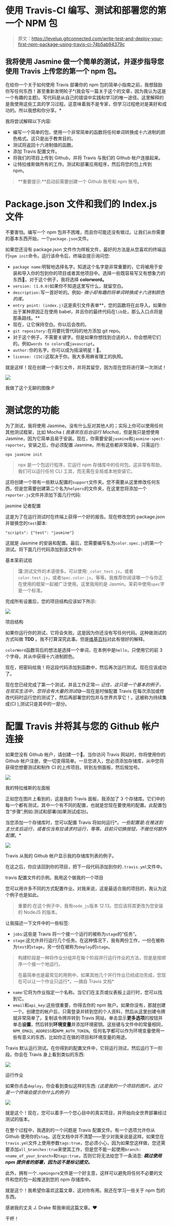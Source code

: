 # 使用 Travis-CI 编写、测试和部署您的第一个 NPM 包

> 原文：<https://levelup.gitconnected.com/write-test-and-deploy-your-first-npm-package-using-travis-ci-74b5ab94379c>

## 我将使用 Jasmine 做一个简单的测试，并逐步指导您使用 Travis 上传您的第一个 npm 包。

在给你一个关于如何使用 Travis 部署你的 npm 包的简单小指南之前，我想鼓励你写任何东西！甚至重新发明轮子*(我会写一篇关于这个的文章，因为我认为这是一个有趣的主题)。写代码是从自己的错误中实践和学习的唯一途径。这里解释的是我使用这些工具的学习过程。这意味着我不是专家，但学习过程绝对是美好和成功的。所以我想和你分享。*

我将尝试解释以下内容:

*   编写一个简单的包，使用一个非常简单的函数将任何单词转换成十六进制的颜色格式。这只是出于教育目的。
*   测试将返回十六进制值的函数。
*   添加 Travis 配置文件。
*   将我们的项目上传到 Github，并将 Travis 与我们的 Github 帐户连接起来。
*   让特拉维斯做所有的工作。测试和部署应用程序，然后将您的包上传到 npm。

> **重要提示:**启动前需要创建一个 Github 账号和 npm 账号。

# Package.json 文件和我们的 Index.js 文件

不要害怕。编写一个 npm 包并不困难，而且你可能还没有做过。让我们从你需要的基本东西开始，一个`package.json`文件。

如果您还没有 package.json 文件作为样板文件，最好的方法是从您喜欢的终端运行`npm init`命令。运行该命令后，终端会提示询问您:

*   `package name`:明智地选择名字。知道这个名字是非常重要的，它将被用于安装和导入你的包到你的项目或者其他项目中。选择一些既容易写又有想象力的东西💅。对于这个例子，我将选择 **colorword。**
*   `version: (1.0.0)`如果你不知道这里写什么，就留空白。
*   `description:`写一首好听的。例如- *微小却有趣的将单词转换成十六进制颜色的库。*
*   `entry point: (index.j)`这是索引文件表单**，您的函数将在此导入。如果你出于某种原因正在使用 babel，并且你的最终代码在`lib`处，那么入口点将是那条路线。**
*   现在，让它保持空白。你以后会改的。
*   `git repository:`在将要托管代码的地方添加 git repo。
*   对于这个例子，不需要关键字。但是如果你想找到合适的人，你会想用它们的。例如`words to colors`或`javascript`。
*   `author:`你的名字。你可以成为摇滚明星！🙌。
*   `license: (ISC)`这取决于你。我大多用麻省理工的执照。

就是这样！现在创建一个索引文件，并将其留空，因为现在您将进行第一次测试！

![](img/3830b4d739bebef2e0ae8825785c40ad.png)

我做了这个无聊的图像:P

# 测试您的功能

为了测试，我将使用 Jasmine。没有什么反对其他人的；实际上你可以使用任何其他测试框架，比如 Mocha ( *我喜欢在后台运行 Mocha*)，但是我只是想使用 Jasmine，因为它简单且易于安装。现在，你需要安装`jasmine`和`jasmine-spect-reporter`。安装之后，你必须配置 Jasmine。所有这些都非常简单，只需运行:

`npx jasmine init`

> npx 是一个包运行程序，它运行 npm 存储库中的任何包。这非常有帮助，我们可以运行任何 CLI 工具，而无需在全局或本地安装它。

这将创建一个带有一些默认配置的`support`文件夹。您不需要从这里修改任何东西，但是您需要创建第二个名为`helpers`的文件夹，在这里您将添加一个`reporter.js`文件并添加下面几行代码:

jasmine 记者配置

这是为了在运行测试时在终端上获得一个好的报告。现在修改您的 package.json 并替换您的`test`脚本:

`"scripts": {"test": "jasmine"}`

这就是 Jasmine 的安装和配置。最后，您需要编写名为`color.spec.js`的第一个测试。将下面几行代码添加到该文件中:

基本茉莉试验

> **注**:测试文件的术语很多。可以使用:`_color_test.js`，或者`color.test.js`，或者`Spec.color.js`，等等。我推荐你阅读哪一个与你正在使用的框架一起被广泛使用。这里我用的是 Jasmin。茉莉中使用`spec`字是一个标准。

完成所有设置后，您的项目结构应该如下所示:

![](img/d7bd1ced417268eb6a1ffee30261f947.png)

项目结构

如果你运行你的测试，它将会失败。这是因为你还没有写任何代码。这种做测试的方式叫做 **TDD** 。我不打算深究此事。但是[维基百科](https://en.wikipedia.org/wiki/Test-driven_development)对此有很好的解释。

`colorWord`函数背后的想法是选择一个单词，在本例中是`hello`，只使用它的前 3 个字母，并从中获得十六进制颜色。

现在，把密码给我！将这段代码添加到函数中，然后再次运行测试。现在应该成功了。

现在您已经完成了第一个测试，并且工作正常— *记住，这只是一个基本的例子，在现实生活中，您将会有大量的测试*😅—现在是时候配置 Travis 在每次添加或修改代码时运行您的测试了，然后再部署您的包并与世界共享它！。这被称为持续集成(CI ),测试只是其中的一部分。

# 配置 Travis 并将其与您的 Github 帐户连接

如果您没有 Github 帐户，请创建一个😬。当你访问 Travis 网站时，你将使用你的 Github 帐户注册，使一切变得简单。一旦您进入，您必须添加存储库，从中您将获得您想要测试和制作 CI 的上传项目。转到左侧面板，然后按加号。

![](img/ba957420caf0822cd0546e5b4cdecad1.png)

我的特拉维斯的左面板

正如您在图片上看到的，这是我的 Travis 面板，我添加了 3 个存储库。它们中的每一个都有测试，其中一个有不同的配置，也就是您现在要使用的配置。此配置包含“步骤”,例如:测试和部署(如果测试成功)。

当您添加一个存储库时，您可以配置 Travis 将如何运行*。*一些配置是:在推送到主分支后运行，或者仅当有拉请求时运行，等等。目前只切换按钮，不做任何额外配置*。*

![](img/e62ff70ab7cfd24299cd789c7567d623.png)

Travis 从我的 Github 帐户显示我的存储库列表的例子。

在这之后，你应该回到你的项目，把下一段代码添加到你的`.travis.yml`文件中。

travis 配置文件的示例。我用这个做我的一个项目

您可以用许多不同的方式配置作业。对我来说，这是最适合我的项目的，我认为这个例子也是如此。

> 重要的:在这个例子中，我有`node_js`版本 12.13。您应该将其更改为您安装的 NodeJS 的版本。

让我描述一下文件中的一些标签:

*   `jobs`:这些是 Travis 将一个接一个运行的被称为`stage`的“任务”。
*   `stage`:这允许并行运行几个任务。在这种情况下，我有两份工作，一份在被称为`test`的`stage`，另一份在被称为`deploy`的`stage`。

> 构建阶段是一种将作业分组并在每个阶段并行运行作业的方法，但是是按顺序一个接一个地运行。
> 
> 在最简单也是最常见的用例中，如果其他几个并行作业已经成功完成，您现在可以让一个作业只运行*。—摘自 Travis 文档*

*   `name`:它将为作业指定一个名称。当它们在主页或仪表板上运行时，您可以找到它。
*   `email`和`api_key`:这些很重要，你得去你的 npm 账户。如果你没有，那就创建一个。创建您的帐户后，只需登录并转到您的个人资料，然后从这里创建令牌就非常简单了。复制该令牌并转到 Travis 网站，单击显示**更多选项**的按钮并单击**设置**，然后转到**环境变量**并添加环境密钥。这些键与文件中的常量相同，`NPM_EMAIL_ADDRESS`和`NPM_AUTH_TOKEN`。任何名字都可以作为环境变量使用一些有意义的东西，比如你正在做的项目和环境变量的用途。

Travis 默认运行测试。在你得到的配置文件中，它将运行测试，然后运行下一阶段。你会在 Travis 身上看到类似的东西:

![](img/0e1fdb191048f53b7e877394b66d91ff.png)

运行作业

如果你点击`deploy`，你会看到类似这样的东西:
*(这是我的一个项目的图片。这只是一个终端会提示你什么的例子)*

![](img/10a0d3f688a1b3f7e0b427d1db7bf983.png)

就是这个！现在，您可以着手一个您心目中的真实项目，并开始向全世界部署经过测试的版本。

在整个过程中，我遇到的一个问题是 Travis 配置文件。有一个选项允许你从 Github 使用你的`stag`。这在文档中并不清楚——至少对我来说是这样。如果您在`travis.yml`文件上使用参数`tags:true`，您必须小心，因为如果您这样做，您还需要添加`all_branches:true`来使其工作，但是您不能一起使用`branch: <name_of_your_branch>`和`tags:true`，否则它将无法给您下一条消息: ***跳过使用 npm 提供者的部署，因为这不是标记提交。***

此外，拥有一个`.npmingore`文件是一个好主意，这样可以避免将任何不必要的文件和您的包一起推送到您的 npm 存储库中。

就是这个！我希望你喜欢这篇文章，这对你有用。我还在学习一些关于 npm 包的东西。

感谢我的丈夫 J. Drake 帮我审阅这篇文章。❤️

干杯！